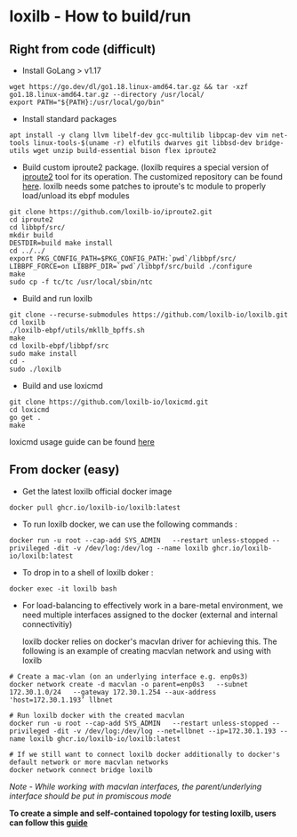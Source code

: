 # loxilb - How to build/run

## Right from code (difficult)

* Install GoLang > v1.17

```
wget https://go.dev/dl/go1.18.linux-amd64.tar.gz && tar -xzf go1.18.linux-amd64.tar.gz --directory /usr/local/
export PATH="${PATH}:/usr/local/go/bin"
```

* Install standard packages
```
apt install -y clang llvm libelf-dev gcc-multilib libpcap-dev vim net-tools linux-tools-$(uname -r) elfutils dwarves git libbsd-dev bridge-utils wget unzip build-essential bison flex iproute2
```

* Build custom iproute2 package. (loxilb  requires a special version of [iproute2](https://github.com/shemminger/iproute2) tool for its operation. The customized repository can be found [here](https://github.com/loxilb-io/iproute2). loxilb needs some patches to iproute's tc module to properly load/unload its ebpf modules

```
git clone https://github.com/loxilb-io/iproute2.git
cd iproute2
cd libbpf/src/
mkdir build
DESTDIR=build make install
cd ../../
export PKG_CONFIG_PATH=$PKG_CONFIG_PATH:`pwd`/libbpf/src/
LIBBPF_FORCE=on LIBBPF_DIR=`pwd`/libbpf/src/build ./configure
make
sudo cp -f tc/tc /usr/local/sbin/ntc
```

* Build and run loxilb 

```
git clone --recurse-submodules https://github.com/loxilb-io/loxilb.git
cd loxilb
./loxilb-ebpf/utils/mkllb_bpffs.sh
make
cd loxilb-ebpf/libbpf/src
sudo make install
cd -
sudo ./loxilb 
```
* Build and use loxicmd 

```
git clone https://github.com/loxilb-io/loxicmd.git
cd loxicmd
go get .
make
```
loxicmd usage guide can be found [here](https://github.com/loxilb-io/loxilbdocs/blob/main/docs/cmd.md)

## From docker (easy)

* Get the latest loxilb official docker image 

```
docker pull ghcr.io/loxilb-io/loxilb:latest
```

* To run loxilb docker, we can use the following commands :

```
docker run -u root --cap-add SYS_ADMIN   --restart unless-stopped --privileged -dit -v /dev/log:/dev/log --name loxilb ghcr.io/loxilb-io/loxilb:latest
```

* To drop in to a shell of loxilb doker :

```
docker exec -it loxilb bash
```

* For load-balancing to effectively work in a bare-metal environment, we need multiple interfaces assigned to the docker (external and internal connectivitiy) 

  loxilb docker relies on docker's macvlan driver for achieving this. The following is an example of creating macvlan network and using with loxilb

```
# Create a mac-vlan (on an underlying interface e.g. enp0s3)
docker network create -d macvlan -o parent=enp0s3   --subnet 172.30.1.0/24   --gateway 172.30.1.254 --aux-address 'host=172.30.1.193’ llbnet

# Run loxilb docker with the created macvlan 
docker run -u root --cap-add SYS_ADMIN   --restart unless-stopped --privileged -dit -v /dev/log:/dev/log --net=llbnet --ip=172.30.1.193 --name loxilb ghcr.io/loxilb-io/loxilb:latest

# If we still want to connect loxilb docker additionally to docker's default network or more macvlan networks
docker network connect bridge loxilb
```
  *Note - While working with macvlan interfaces, the parent/underlying interface should be put in promiscous mode*
  
<b>To create a simple and self-contained topology for testing loxilb, users can follow this [guide](simple_topo.md)</b>

